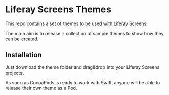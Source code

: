 # Liferay Screens Themes
This repo contains a set of themes to be used with [Liferay Screens](https://github.com/liferay/liferay-screens/).

The main aim is to release a collection of sample themes to show how they can be created.

## Installation
Just download the theme folder and drag&drop into your Liferay Screens projects.

As soon as CocoaPods is ready to work with Swift, anyone will be able to release their own theme as a Pod.

